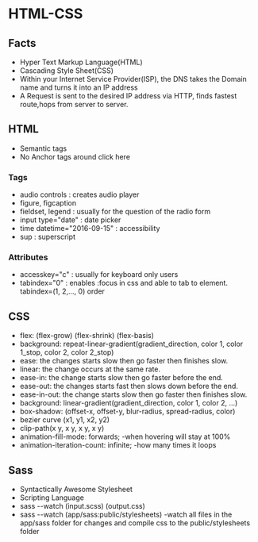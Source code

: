 # HTML-CSS

## Facts
- Hyper Text Markup Language(HTML)
- Cascading Style Sheet(CSS)
- Within your Internet Service Provider(ISP), the DNS takes the Domain name and turns it into an IP address
- A Request is sent to the desired IP address via HTTP, finds fastest route,hops from server to server.

## HTML
- Semantic tags
- No Anchor tags around click here

### Tags
- audio controls : creates audio player
- figure, figcaption 
- fieldset, legend : usually for the question of the radio form
- input type="date" : date picker
- time datetime="2016-09-15" : accessibility
- sup : superscript

### Attributes
- accesskey="c" : usually for keyboard only users
- tabindex="0" : enables :focus in css and able to tab to element. tabindex=(1, 2,..., 0) order

## CSS
- flex: (flex-grow) (flex-shrink) (flex-basis)
- background: repeat-linear-gradient(gradient_direction, color 1, color 1_stop, color 2, color 2_stop)
- ease: the changes starts slow then go faster then finishes slow.
- linear: the change occurs at the same rate.
- ease-in: the change starts slow then go faster before the end.
- ease-out: the changes starts fast then slows down before the end.
- ease-in-out: the change starts slow then go faster then finishes slow.
- background: linear-gradient(gradient_direction, color 1, color 2, ...)
- box-shadow: (offset-x, offset-y, blur-radius, spread-radius, color)
- bezier curve (x1, y1, x2, y2)
- clip-path(x y, x y, x y, x y)
- animation-fill-mode: forwards; -when hovering will stay at 100%
- animation-iteration-count: infinite; -how many times it loops

## Sass
- Syntactically Awesome Stylesheet
- Scripting Language
- sass --watch (input.scss) (output.css)
- sass --watch (app/sass:public/stylesheets) -watch all files in the app/sass folder for changes and compile css to the public/stylesheets folder
